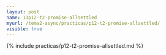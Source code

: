 ```yaml
---
layout: post
name: 13p12-t2-promise-allsettled
myurl: /tema2-async/practicas/p12-t2-promise-allsettled/
visible: true
---
```


{% include practicas/p12-t2-promise-allsettled.md %}
